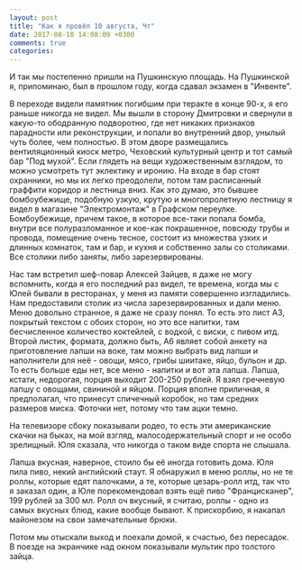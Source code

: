 ```yaml
---
layout: post
title: "Как я провёл 10 августа, Чт"
date: 2017-08-10 14:08:09 +0300
comments: true
categories: 
---
```


И так мы постепенно пришли на Пушкинскую площадь. На Пушкинской я, припоминаю, был в прошлом году, когда сдавал экзамен в "Инвенте".

В переходе видели памятник погибшим при теракте в конце 90-х, я его раньше никогда не видел. Мы вышли в сторону Дмитровки и свернули в какую-то ободранную подворотню, где нет никаких признаков парадности или реконструкции, и попали во внутренний двор, унылый чуть более, чем полностью. В этом дворе размещались вентиляционный киоск метро, Чеховский культурный центр и тот самый бар "Под мухой". Если глядеть на вещи художественным взглядом, то можно усмотреть тут эклектику и иронию. На входе в бар стоят охранники, но мы их легко преодолели, потом там расписанный граффити коридор и лестница вниз. Как это думаю, это бывшее бомбоубежище, подобную узкую, крутую и многопролетную лестницу я видел в магазине "Электромонтаж" в Графском переулке. Бомбоубежище, причем такое, в которое все-таки попала бомба, внутри все полуразломанное и кое-как покрашенное, повсюду трубы и провода, помещение очень тесное, состоит из множества узких и длинных комнаток, там и бар, и кухня и собственно залы со столиками. Все столики либо заняты, либо зарезервированы.

Нас там встретил шеф-повар Алексей Зайцев, я даже не могу вспомнить, когда я его последний раз видел, те времена, когда мы с Юлей бывали в ресторанах, у меня из памяти совершенно изгладились. Нам предоставили столик из числа зарезервированных и дали меню. Меню довольно странное, я даже не сразу понял. То есть это лист А3, покрытый текстом с обоих сторон, но это все напитки, там бесчисленное количество коктейлей, с водкой, с виски, с пивом итд. Второй листик, формата, должно быть, А6 являет собой анкету на приготовление лапши на воке, там можно выбрать вид лапши и наполнители для неё - овощи, мясо, грибы шиитаке, яйцо, бульон и др. То есть больше еды нет, все меню - напитки и вот эта лапша. Лапша, кстати, недорогая, порция выходит 200-250 рублей. Я взял гречневую лапшу с овощами, свининой и яйцом. Порция вполне приличная, я предполагал, что принесут спичечный коробок, но там средних размеров миска. Фоточки нет, потому что там ацки темно.

На телевизоре сбоку показывали родео, то есть эти американские скачки на быках, на мой взгляд, малосодержательный спорт и не особо зрелищный. Юля сказала, что никогда о таком виде спорта не слышала.

Лапша вкусная, наверное, стоило бы её иногда готовить дома. Юля пила пиво, некий английский стаут. Я обнаружил в меню роллы, но не те роллы, которые едят палочками, а те, которые цезарь-ролл итд, так что я заказал один, а Юле порекомендовал взять ещё пиво "Францисканер", 199 рублей за 300 мл. Ролл оч вкусный, я считаю, роллы - одно из самых вкусных блюд, какие вообще бывают. К прискорбию, я накапал майонезом на свои замечательные брюки.

Потом мы отыскали выход и поехали домой, к счастью, без пересадок. В поезде на экранчике над окном показывали мультик про толстого зайца.